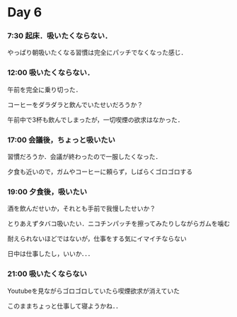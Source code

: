 # Day 6

### 7:30 起床．吸いたくならない．

やっぱり朝吸いたくなる習慣は完全にパッチでなくなった感じ．

### 12:00 吸いたくならない．
午前を完全に乗り切った．

コーヒーをダラダラと飲んでいたせいだろうか？

午前中で3杯も飲んでしまったが，一切喫煙の欲求はなかった．

### 17:00 会議後，ちょっと吸いたい
習慣だろうか．会議が終わったので一服したくなった．

夕食も近いので，ガムやコーヒーに頼らず，しばらくゴロゴロする

### 19:00 夕食後，吸いたい
酒を飲んだせいか，それとも手前で我慢したせいか？

とりあえずタバコ吸いたい．ニコチンパッチを擦ってみたりしながらガムを噛む

耐えられないほどではないが，仕事をする気にイマイチならない

日中は仕事したし，いいか．．．

### 21:00 吸いたくならない
Youtubeを見ながらゴロゴロしていたら喫煙欲求が消えていた

このままちょっと仕事して寝ようかね．．
